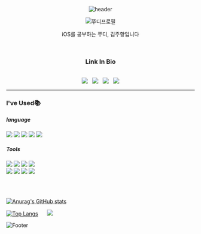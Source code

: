 <div align="center">

![header](https://capsule-render.vercel.app/api?type=waving&color=auto&height=200&section=header&text=Hello,%20jjudy_kim!🐰&fontSize=30&theme=radical)




![쭈디프로필](https://user-images.githubusercontent.com/66450769/179933512-8f4344c6-a2db-4429-ad4b-c977382fdd5b.jpg) 

iOS를 공부하는 쭈디, 김주향입니다

<br/>  

  ### Link In Bio  

  <br/>
<a href="https://www.instagram.com/jjudy._.kim/"><img src="https://img.shields.io/badge/Instagram-E4405F?style=flat-square&logo=Instagram&logoColor=white"/></a>
&nbsp;
<a href="https://bit.ly/3PLha1P"><img src="https://img.shields.io/badge/Notion-000000?style=flat-square&logo=Notion&logoColor=white"/></a>
&nbsp;
<a href="https://velog.io/@jjudykim"><img src="https://img.shields.io/badge/Velog-20C997?style=flat-square&logo=Velog&logoColor=white"/></a>
&nbsp;
<a href="https://blog.naver.com/jubaaakim"><img src="https://img.shields.io/badge/Naver-03C75A?style=flat-square&logo=Naver&logoColor=white"/></a>


---

<div align="left">

### I've Used📚 
  
##### language
<img src="https://img.shields.io/badge/C-A8B9CC?style=flat-square&logo=C&logoColor=white&textColor=white"/>
<img src="https://img.shields.io/badge/C++-00599C?style=flat-square&logo=Cplusplus&logoColor=white"/>
<img src="https://img.shields.io/badge/Swift-F05138?style=flat-square&logo=Swift&logoColor=white"/>
<img src="https://img.shields.io/badge/JAVA-007396?style=flat-square&logo=JAVA&logoColor=white">
<img src="https://img.shields.io/badge/Python-3776AB?style=flat-square&logo=Python&logoColor=white"/>

  
  
  
##### Tools
<img src="https://img.shields.io/badge/Xcode-147EFB?style=flat-square&logo=Xcode&logoColor=white"/>
<img src="https://img.shields.io/badge/Visual Studio-5C2D91?style=flat-square&logo=Visual Studio&logoColor=white"/>
<img src="https://img.shields.io/badge/IntelliJ-000000?style=flat-square&logo=IntelliJ IDEA&logoColor=white"/>
<img src="https://img.shields.io/badge/PyCharm-000000?style=flat-square&logo=PyCharm&logoColor=white"/>


<br/>
<img src="https://img.shields.io/badge/XD-FF61F6?style=flat-square&logo=Adobe XD&logoColor=white"/>
<img src="https://img.shields.io/badge/Photoshop-31A8FF?style=flat-square&logo=Adobe Photoshop&logoColor=white"/>
<img src="https://img.shields.io/badge/Premiere Pro-9999FF?style=flat-square&logo=Adobe Premiere Pro&logoColor=white"/>
<img src="https://img.shields.io/badge/After Effects-9999FF?style=flat-square&logo=Adobe After Effects&logoColor=white"/>

<br/><br/>

[![Anurag's GitHub stats](https://github-readme-stats.vercel.app/api?username=jjudykim&theme=radical)](https://github.com/jjudykim/github-readme-stats)  
  
  
[![Top Langs](https://github-readme-stats.vercel.app/api/top-langs/?username=jjudykim&theme=radical&layout=compact)](https://github.com/jjudykim/github-readme-stats)
&nbsp;&nbsp;&nbsp;&nbsp;
<img src="http://mazandi.herokuapp.com/api?handle=jjudy_kim&theme=dark"/>

 
  

![Footer](https://capsule-render.vercel.app/api?type=waving&color=auto&height=200&section=footer&theme=radical)
